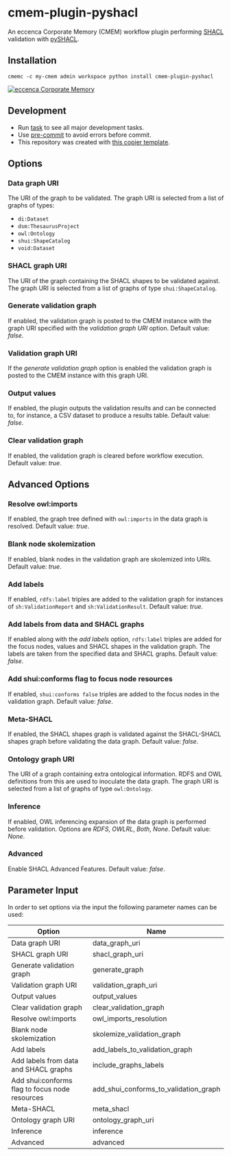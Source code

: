 # cmem-plugin-pyshacl

An eccenca Corporate Memory (CMEM) workflow plugin performing [SHACL](https://www.w3.org/TR/shacl/) validation with [pySHACL](https://github.com/RDFLib/pySHACL).

## Installation

`cmemc -c my-cmem admin workspace python install cmem-plugin-pyshacl`

[![eccenca Corporate Memory](https://img.shields.io/badge/eccenca-Corporate%20Memory-orange)](https://documentation.eccenca.com)   

## Development

- Run [task](https://taskfile.dev/) to see all major development tasks.
- Use [pre-commit](https://pre-commit.com/) to avoid errors before commit.
- This repository was created with [this copier template](https://github.com/eccenca/cmem-plugin-template).

## Options

### Data graph URI

The URI of the graph to be validated. The graph URI is selected from a list of graphs of types:
- `di:Dataset`
- `dsm:ThesaurusProject`
- `owl:Ontology`
- `shui:ShapeCatalog`
- `void:Dataset`


### SHACL graph URI

The URI of the graph containing the SHACL shapes to be validated against. The graph URI is selected from a list of graphs of type `shui:ShapeCatalog`.

### Generate validation graph

If enabled, the validation graph is posted to the CMEM instance with the graph URI specified with the *validation graph URI* option. Default value: *false*.

### Validation graph URI

If the *generate validation graph* option is enabled the validation graph is posted to the CMEM instance with this graph URI.

### Output values

If enabled, the plugin outputs the validation results and can be connected to, for instance, a CSV dataset to produce a results table. Default value: *false*.

### Clear validation graph

If enabled, the validation graph is cleared before workflow execution. Default value: *true*.

## Advanced Options

### Resolve owl:imports

If enabled, the graph tree defined with `owl:imports` in the data graph is resolved. Default value: *true*.

### Blank node skolemization

If enabled, blank nodes in the validation graph are skolemized into URIs. Default value: *true*.

### Add labels

If enabled, `rdfs:label` triples are added to the validation graph for instances of `sh:ValidationReport` and `sh:ValidationResult`. Default value: *true*.

### Add labels from data and SHACL graphs

If enabled along with the *add labels* option, `rdfs:label` triples are added for the focus nodes, values and SHACL shapes in the validation graph. The labels are taken from the specified data and SHACL graphs. Default value: *false*.

### Add shui:conforms flag to focus node resources

If enabled, `shui:conforms false` triples are added to the focus nodes in the validation graph. Default value: *false*.

### Meta-SHACL

If enabled, the SHACL shapes graph is validated against the SHACL-SHACL shapes graph before validating the data graph. Default value: *false*.

### Ontology graph URI

The URI of a graph containing extra ontological information. RDFS and OWL definitions from this are used to inoculate the data graph. The graph URI is selected from a list of graphs of type `owl:Ontology`.

### Inference

If enabled, OWL inferencing expansion of the data graph is performed before validation. Options are *RDFS*, *OWLRL*, *Both*, *None*. Default value: *None*.

### Advanced

Enable SHACL Advanced Features. Default value: *false*.


## Parameter Input

In order to set options via the input the following parameter names can be used:

| Option                                         | Name                                  |
|------------------------------------------------|---------------------------------------|
| Data graph URI                                 | data_graph_uri                        |
| SHACL graph URI                                | shacl_graph_uri                       |
| Generate validation graph                      | generate_graph                        |
| Validation graph URI                           | validation_graph_uri                  |
| Output values                                  | output_values                         |
| Clear validation graph                         | clear_validation_graph                |
| Resolve owl:imports                            | owl_imports_resolution                |
| Blank node skolemization                       | skolemize_validation_graph            |
| Add labels                                     | add_labels_to_validation_graph        |
| Add labels from data and SHACL graphs          | include_graphs_labels                 |
| Add shui:conforms flag to focus node resources | add_shui_conforms_to_validation_graph | 
| Meta-SHACL                                     | meta_shacl                            |
| Ontology graph URI                             | ontology_graph_uri                    |
| Inference                                      | inference                             |
| Advanced                                       | advanced                              |
